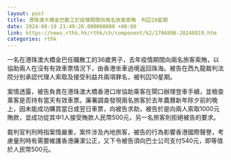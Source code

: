```yaml
---
layout: post
title: 港珠澳大橋金巴散工於疫情期間向兩名旅客索賄　判囚10星期
date: 2024-08-19 21:49:26.000000000 +08:00
link: https://news.rthk.hk/rthk/ch/component/k2/1766806-20240819.htm
categories: rthk
---
```


一名在港珠澳大橋金巴任職散工的36歲男子，去年疫情期間向兩名旅客索賄，以協助兩人在沒有有效車票情況下，由香港坐車過境返回珠海。被告在西九龍裁判法院分別承認代理人索取及接受利益共兩項罪名，被判囚10星期。

案情透露，被告負責在港珠澳大橋香港口岸協助乘客在閘口辦理登車手續，並檢查乘客是否持有當天有效車票。廉署調查發現兩名旅客於去年農曆新年除夕前的晚上，因未能成功購買當日或翌日車票，向被告求助，被告於是向兩人索取1000元賄款，並成功從其中1人接受賄款人民幣500元，另一名旅客則拒絕被告的要求。

裁判官判刑時指案情嚴重，案件涉及內地旅客，被告的行為影響香港國際聲譽，考慮量刑時有需要維護香港廉潔公正，又下令被告須向巴士公司支付540元，即等值於人民幣500元。
